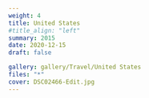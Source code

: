 ```yaml
---
weight: 4
title: United States
#title_align: "left"
summary: 2015
date: 2020-12-15
draft: false

gallery: gallery/Travel/United States
files: "*"
cover: DSC02466-Edit.jpg
---
```

